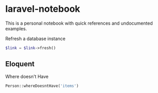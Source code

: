 # laravel-notebook
This is a personal notebook with quick references and undocumented examples.

Refresh a database instance
```php
$link = $link->fresh()
```

## Eloquent

Where doesn't Have

```php
Person::whereDoesntHave('items')
```
